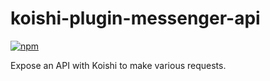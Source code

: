 # koishi-plugin-messenger-api

[![npm](https://img.shields.io/npm/v/koishi-plugin-api?style=flat-square)](https://www.npmjs.com/package/koishi-plugin-messenger-api)

Expose an API with Koishi to make various requests.
